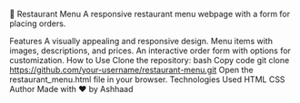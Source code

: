 🍴 Restaurant Menu
A responsive restaurant menu webpage with a form for placing orders.

Features
A visually appealing and responsive design.
Menu items with images, descriptions, and prices.
An interactive order form with options for customization.
How to Use
Clone the repository:
bash
Copy code
git clone https://github.com/your-username/restaurant-menu.git
Open the restaurant_menu.html file in your browser.
Technologies Used
HTML
CSS
Author
Made with ❤️ by Ashhaad
